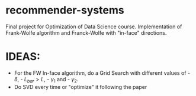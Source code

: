 # recommender-systems
Final project for Optimization of Data Science course. Implementation of Frank-Wolfe algorithm and Franck-Wolfe with "in-face" directions.

# IDEAS:
* For the FW In-face algorithm, do a Grid Search with different values of 
        - $\delta$, 
        - $L_{bar} > L$, 
        - $\gamma_{1}$ and 
        - $\gamma_{2}$.
* Do SVD every time or "optimize" it following the paper

